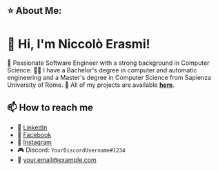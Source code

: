 ## ⭐️ About Me:

# 👋 Hi, I'm Niccolò Erasmi!

🚀 Passionate Software Engineer with a strong background in Computer Science.
👨‍🎓 I have a Bachelor's degree in computer and automatic engineering and a Master's degree in Computer Science from Sapienza University of Rome.
🔎 All of my projects are available **[here](https://github.com/Gerno666?tab=repositories)**.

## 📫 How to reach me
- 🔗 [LinkedIn](https://www.linkedin.com/in/niccolo-erasmi-237390290)
- 📘 [Facebook](https://www.facebook.com/yourprofile)
- 📸 [Instagram](https://www.instagram.com/yourprofile)
- 🎮 Discord: `YourDiscordUsername#1234`
- 📧 your.email@example.com

<!--
**Gerno666/Gerno666** is a ✨ _special_ ✨ repository because its `README.md` (this file) appears on your GitHub profile.

Here are some ideas to get you started:

- 🔭 I’m currently working on ...
- 🌱 I’m currently learning ...
- 👯 I’m looking to collaborate on ...
- 🤔 I’m looking for help with ...
- 💬 Ask me about ...
- 📫 How to reach me: ...
- 😄 Pronouns: ...
- ⚡ Fun fact: ...
-->
